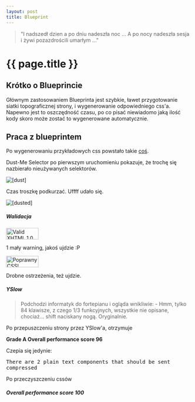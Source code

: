 ```yaml
---
layout: post
title: Blueprint
---
```


<blockquote>
<p>
"I nadszedł dzien a po dniu nadeszła noc ... A po nocy nadeszła sesja i żywi pozazdrościli umarłym ..."
</p>

</blockquote>

# {{ page.title }}

## Krótko o Blueprincie

Głównym zastosowaniem Blueprinta jest szybkie, ławet przygotowanie siatki topograficznej strony, i wygenerowanie odpowiedniego css'a. Napewno jest to oszczędność czasu, po co pisać niewiadomo jaką ilość kody skoro może zostać to wygenerowane automatycznie.

## Praca z blueprintem

Po wygenerowaniu przykładowych css powstało takie <a href="http://sigma.ug.edu.pl/~msmolins/rails3/przykladBlueprintowejStrony.html">coś</a>.

Dust-Me Selector po pierwszym uruchomieniu pokazuje, że trochę się nazbierało nieużywanych selektorów.

<img src="../../../../images/dustMe.png" alt="[dust]" />

Czas troszkę podkurzać. Uffff udało się.

<img src="../../../../images/dusted.png" alt="[dusted]" />

##### Walidacja

<p>
  <a href="http://validator.w3.org/check?uri=http%3A%2F%2Fsigma.ug.edu.pl%2F~msmolins%2Frails3%2FprzykladBlueprintowejStrony.html"><img
      src="http://www.w3.org/Icons/valid-xhtml10-blue"
      alt="Valid XHTML 1.0 Strict" height="31" width="88" /></a>

1 mały warning, jakoś ujdzie :P
</p>

<p>
<a href="http://jigsaw.w3.org/css-validator/validator?uri=http%3A%2F%2Fsigma.ug.edu.pl%2F%7Emsmolins%2Frails3%2FprzykladBlueprintowejStrony.html&profile=css21&usermedium=all&warning=1
">
    <img style="border:0;width:88px;height:31px"
        src="http://jigsaw.w3.org/css-validator/images/vcss-blue"
        alt="Poprawny CSS!" />
</a> 

Drobne ostrzeżenia, też ujdzie.
</p>

##### YSlow
<blockquote>
Podchodzi informatyk do fortepianu i ogląda wnikliwie:
- Hmm, tylko 84 klawisze, z czego 1/3 funkcyjnych, wszystkie nie opisane, chociaż... shift naciskany nogą. Oryginalnie.
</blockquote>

Po przepuszczeniu strony przez YSlow'a, otrzymuje 

<strong>Grade A Overall performance score 96</strong>

Czepia się jedynie:

<kbd> There are 2 plain text components that should be sent compressed </kbd>

Po przeczyszczeniu cssów <h5>Overall performance score 100	</h5>






